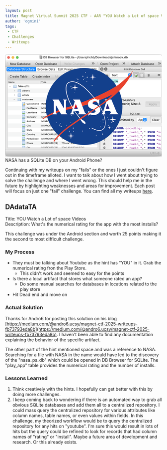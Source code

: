 ```yaml
---
layout: post
title: Magnet Virtual Summit 2025 CTF - AAR "YOU Watch a Lot of space Videos"
author: 'ogmini'
tags:
 - CTF 
 - Challenges
 - Writeups
---
```


![NASA Database](/images/memes/nasabrowser.png)   
NASA has a SQLite DB on your Android Phone?

Continuing with my writeups on my "fails" or the ones I just couldn't figure out in the timeframe alloted. I want to talk about how I went about trying to solve the challenge and where I went wrong. This should help me in the future by highlighting weaknesses and areas for improvement. Each post will focus on just one "fail" challenge. You can find all my writeups [here](https://ogmini.github.io/ctf).

## DAdataTA

Title: YOU Watch a Lot of space Videos      
Description: What's the numerical rating for the app with the most installs?

This challenge was under the Android section and worth 25 points making it the second to most difficult challenge. 

### My Process

- They must be talking about Youtube as the hint has "YOU" in it. Grab the numerical rating fron the Play Store. 
    - This didn't work and seemed to easy for the points
- Is there a local artifact that stores what someone rated an app?
    - Do some manual searches for databases in locations related to the play store
- Hit Dead end and move on
    
### Actual Solution

Thanks for Andro6 for posting this solution on his blog [https://medium.com/@andro6.ucsy/magnet-ctf-2025-writeups-fb73793eda8b](https://medium.com/@andro6.ucsy/magnet-ctf-2025-writeups-fb73793eda8b). I haven't been able to find any documentation explaining the behavior of the specific artifact. 

The other part of the hint mentioned space and was a reference to NASA. Searching for a file with NASA in the name would have led to the discovery of the "nasa_ps_db" which could be opened in DB Browser for SQLite. The "play_app" table provides the numerical rating and the number of installs. 

### Lessons Learned

1. Think creatively with the hints. I hopefully can get better with this by doing more challenges.
2. I keep coming back to wondering if there is an automated way to grab all obvious SQLite databases and add them all to a centralized repository. I could mass query the centralized repository for various attributes like column names, table names, or even values within fields. In this challenge, my theorized workflow would be to query the centralized repository for any hits on "youtube". I'm sure this would result in lots of hits but the query could be refined to look for records that had column names of "rating" or "install". Maybe a future area of development and research. Or this already exists.
